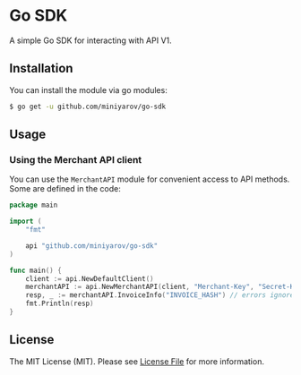 # Go SDK

A simple Go SDK for interacting with API V1.

## Installation

You can install the module via go modules:
```bash
$ go get -u github.com/miniyarov/go-sdk
```

## Usage

### Using the Merchant API client

You can use the `MerchantAPI` module for convenient access to API methods. Some are defined in the code:

```go
package main

import (
	"fmt"

	api "github.com/miniyarov/go-sdk"
)

func main() {
	client := api.NewDefaultClient()
	merchantAPI := api.NewMerchantAPI(client, "Merchant-Key", "Secret-Key")
	resp, _ := merchantAPI.InvoiceInfo("INVOICE_HASH") // errors ignored for simplicity
	fmt.Println(resp)
}
```

## License

The MIT License (MIT). Please see [License File](LICENSE.md) for more information.
